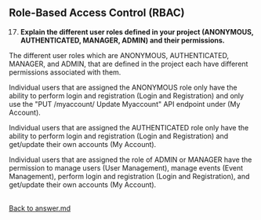 ## Role-Based Access Control (RBAC)

17. **Explain the different user roles defined in your project (ANONYMOUS, AUTHENTICATED, MANAGER, ADMIN) and their permissions.**
<p>

The different user roles which are ANONYMOUS, AUTHENTICATED, MANAGER, and ADMIN, that are defined in the project each have different permissions associated with them.

Individual users that are assigned the ANONYMOUS role only have the ability to perform login and registration (Login and Registration) and only use the "PUT /myaccount/ Update Myaccount" API endpoint under (My Account).

Individual users that are assigned the AUTHENTICATED role only have the ability to perform login and registration (Login and Registration) and get/update their own accounts (My Account).

Individual users that are assigned the role of ADMIN or MANAGER have the permission to manage users (User Management), manage events (Event Management), perform login and registration (Login and Registration), and get/update their own accounts (My Account).
<p>

<br>[Back to answer.md](../answer.md)
